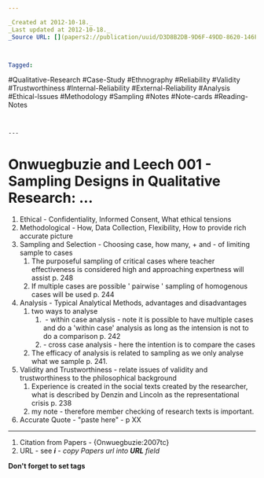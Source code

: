 ```yaml
---

_Created at 2012-10-18._
_Last updated at 2012-10-18._
_Source URL: [](papers2://publication/uuid/D3D8B2DB-9D6F-49DD-8620-146F814C77B5)._



Tagged: 
```
#Qualitative-Research #Case-Study #Ethnography #Reliability #Validity #Trustworthiness #Internal-Reliability #External-Reliability #Analysis #Ethical-Issues #Methodology #Sampling #Notes #Note-cards #Reading-Notes
```


---
```


# Onwuegbuzie and Leech 001 - Sampling Designs in Qualitative Research: ...


1.  Ethical - Confidentiality, Informed Consent, What ethical tensions
2.  Methodological - How, Data Collection, Flexibility, How to provide rich accurate picture
3.  Sampling and Selection - Choosing case, how many, + and - of limiting sample to cases
    1.  The purposeful sampling of critical cases where teacher effectiveness is considered high and approaching expertness will assist p. 248
    2.  If multiple cases are possible ' pairwise ' sampling of homogenous cases will be used p. 244
4.  Analysis - Typical Analytical Methods, advantages and disadvantages
    1.  two ways to analyse
        1.   - within case analysis - note it is possible to have multiple cases and do a 'within case' analysis as long as the intension is not to do a comparison p. 242
        2.  \- cross case analysis - here the intention is to compare the cases
    2.  The efficacy of analysis is related to sampling as we only analyse what we sample p. 241.
5.  Validity and Trustworthiness - relate issues of validity and trustworthiness to the philosophical background
    1.  Experience is created in the social texts created by the researcher, what is described by Denzin and Lincoln as the representational crisis p. 238
    2.  my note - therefore member checking of research texts is important.
6.  Accurate Quote - "paste here" - p XX

* * *

1.  Citation from Papers - {Onwuegbuzie:2007tc}
2.  URL - see _**i** - copy Papers url into **URL** field_

**Don't forget to set tags**

